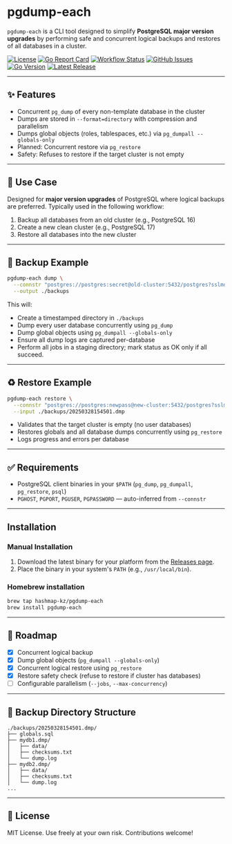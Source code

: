 # pgdump-each

`pgdump-each` is a CLI tool designed to simplify **PostgreSQL major version upgrades** by performing safe and concurrent
logical backups and restores of all databases in a cluster.

[![License](https://img.shields.io/github/license/hashmap-kz/pgdump-each)](https://github.com/hashmap-kz/pgdump-each/blob/master/LICENSE)
[![Go Report Card](https://goreportcard.com/badge/github.com/hashmap-kz/pgdump-each)](https://goreportcard.com/report/github.com/hashmap-kz/pgdump-each)
[![Workflow Status](https://img.shields.io/github/actions/workflow/status/hashmap-kz/pgdump-each/ci.yml?branch=master)](https://github.com/hashmap-kz/pgdump-each/actions/workflows/ci.yml?query=branch:master)
[![GitHub Issues](https://img.shields.io/github/issues/hashmap-kz/pgdump-each)](https://github.com/hashmap-kz/pgdump-each/issues)
[![Go Version](https://img.shields.io/github/go-mod/go-version/hashmap-kz/pgdump-each)](https://github.com/hashmap-kz/pgdump-each/blob/master/go.mod#L3)
[![Latest Release](https://img.shields.io/github/v/release/hashmap-kz/pgdump-each)](https://github.com/hashmap-kz/pgdump-each/releases/latest)

---

## ✨ Features

- Concurrent `pg_dump` of every non-template database in the cluster
- Dumps are stored in `--format=directory` with compression and parallelism
- Dumps global objects (roles, tablespaces, etc.) via `pg_dumpall --globals-only`
- Planned: Concurrent restore via `pg_restore`
- Safety: Refuses to restore if the target cluster is not empty

---

## 🔧 Use Case

Designed for **major version upgrades** of PostgreSQL where logical backups are preferred. Typically used in the
following workflow:

1. Backup all databases from an old cluster (e.g., PostgreSQL 16)
2. Create a new clean cluster (e.g., PostgreSQL 17)
3. Restore all databases into the new cluster

---

## 🧪 Backup Example

```bash
pgdump-each dump \
  --connstr "postgres://postgres:secret@old-cluster:5432/postgres?sslmode=disable" \
  --output ./backups
```

This will:

- Create a timestamped directory in `./backups`
- Dump every user database concurrently using `pg_dump`
- Dump global objects using `pg_dumpall --globals-only`
- Ensure all dump logs are captured per-database
- Perform all jobs in a staging directory; mark status as OK only if all succeed.

---

## ♻️ Restore Example

```bash
pgdump-each restore \
  --connstr "postgres://postgres:newpass@new-cluster:5432/postgres?sslmode=disable" \
  --input ./backups/20250328154501.dmp
```

- Validates that the target cluster is empty (no user databases)
- Restores globals and all database dumps concurrently using `pg_restore`
- Logs progress and errors per database

---

## ✅ Requirements

- PostgreSQL client binaries in your `$PATH` (`pg_dump`, `pg_dumpall`, `pg_restore`, `psql`)
- `PGHOST`, `PGPORT`, `PGUSER`, `PGPASSWORD` — auto-inferred from `--connstr`

---

## Installation

### Manual Installation

1. Download the latest binary for your platform from
   the [Releases page](https://github.com/hashmap-kz/pgdump-each/releases).
2. Place the binary in your system's `PATH` (e.g., `/usr/local/bin`).

### Homebrew installation

```bash
brew tap hashmap-kz/pgdump-each
brew install pgdump-each
```

---

## 🚀 Roadmap

- [x] Concurrent logical backup
- [x] Dump global objects (`pg_dumpall --globals-only`)
- [x] Concurrent logical restore using `pg_restore`
- [x] Restore safety check (refuse to restore if cluster has databases)
- [ ] Configurable parallelism (`--jobs`, `--max-concurrency`)

---

## 📂 Backup Directory Structure

```
./backups/20250328154501.dmp/
├── globals.sql
├── mydb1.dmp/
│   ├── data/
│   ├── checksums.txt
│   └── dump.log
├── mydb2.dmp/
│   ├── data/
│   ├── checksums.txt
│   └── dump.log
...
```

---

## 📘 License

MIT License. Use freely at your own risk. Contributions welcome!
